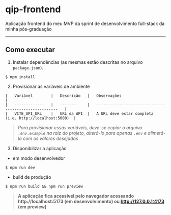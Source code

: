 # qip-frontend
Aplicação frontend do meu MVP da sprint de desenvolvimento full-stack da minha pós-graduação 

---
## Como executar 

1. Instalar dependências (as mesmas estão descritas no arquivo `package.json`).
```
$ npm install
```

2. Provisionar as variáveis de ambiente
```
|   Variável        |   Descrição   |   Observações                                             |
|   -------------   |   --------    |   -----------------------------------------------------   |
|   VITE_API_URL    |   URL da API  |   A URL deve estar completa (i.e. http://localhost:5000)  |
```
>*Para provisionar essas variáveis, deve-se copiar o arquivo `.env.example` na raiz do projeto, alterá-lo para apenas `.env` e alimetá-lo com os valores desejados*

3. Disponibilizar a aplicação
- em modo desenvolvedor
```
$ npm run dev
```

- build de produção
```
$ npm run build && npm run preview
```

> **A aplicação fica acessível pelo navegador acessando http://localhost:5173 (em desenvolvimento) ou http://127.0.0.1:4173 (em preview)**
